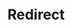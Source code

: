 ﻿---
layout: src/layouts/Redirect.astro
title: Redirect
redirect: https://octopus.com/docs/octopus-rest-api/cli/octopus-space-view
pubDate:  2023-01-01
navSearch: false
navSitemap: false
navMenu: false
---
